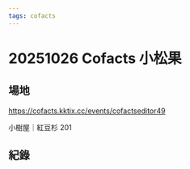 ```yaml
---
tags: cofacts
---
```


# 20251026 Cofacts 小松果

## 場地

https://cofacts.kktix.cc/events/cofactseditor49

小樹屋｜紅豆杉 201

## 紀錄
